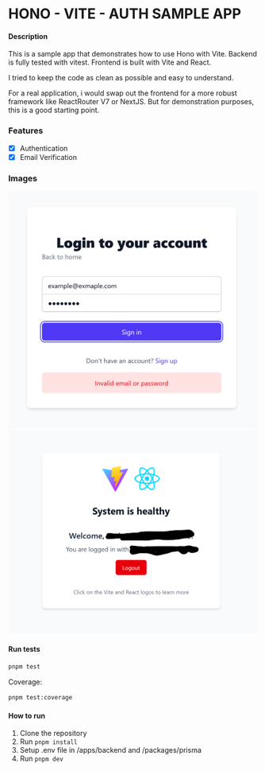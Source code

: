 # HONO - VITE - AUTH SAMPLE APP

#### Description

This is a sample app that demonstrates how to use Hono with Vite.
Backend is fully tested with vitest.
Frontend is built with Vite and React.

I tried to keep the code as clean as possible and easy to understand.

For a real application, i would swap out the frontend for a more robust framework like ReactRouter V7 or NextJS. But for demonstration purposes, this is a good starting point.

### Features

- [x] Authentication
- [x] Email Verification

### Images

![Login](./user-login.png)
![Signup](./user-dashboard.png)

#### Run tests

```bash
pnpm test
```

Coverage:

```bash
pnpm test:coverage
```

#### How to run

1. Clone the repository
2. Run `pnpm install`
3. Setup .env file in /apps/backend and /packages/prisma
4. Run `pnpm dev`
